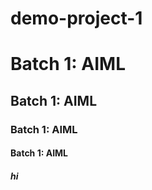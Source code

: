 # demo-project-1

<h1> Batch 1: AIML</h1>
<h2> Batch 1: AIML</h2>
<h3> Batch 1: AIML</h3>
<h4> Batch 1: AIML</h4>
<h5> hi</h5>
